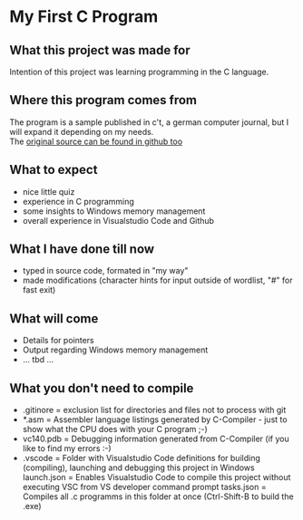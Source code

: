 # My First C Program

## What this project was made for
Intention of this project was learning programming in the C language.

## Where this program comes from
The program is a sample published in c't, a german computer journal, but I will expand it depending on my needs.<br>The [original source can be found in github too](https://github.com/607011/wordle-c)

## What to expect
- nice little quiz
- experience in C programming
- some insights to Windows memory management
- overall experience in Visualstudio Code and Github

## What I have done till now
- typed in source code, formated in "my way"
- made modifications (character hints for input outside of wordlist, "#" for fast exit)

## What will come
- Details for pointers
- Output regarding Windows memory management
- ... tbd ...

## What you don't need to compile
- .gitinore = exclusion list for directories and files not to process with git
- *.asm = Assembler language listings generated by C-Compiler - just to show what the CPU does with your C program ;-)
- vc140.pdb = Debugging information generated from C-Compiler (if you like to find my errors :-)
- .vscode = Folder with Visualstudio Code definitions for building (compiling), launching and debugging this project in Windows
    launch.json = Enables Visualstudio Code to compile this project without executing VSC from VS developer command prompt
    tasks.json = Compiles all .c programms in this folder at once (Ctrl-Shift-B to build the .exe)
